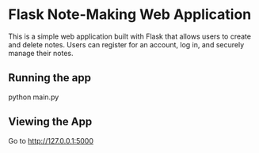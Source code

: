 # Flask Note-Making Web Application

This is a simple web application built with Flask that allows users to create and delete notes. Users can register for an account, log in, and securely manage their notes.

## Running the app

python main.py

## Viewing the App

Go to http://127.0.0.1:5000
